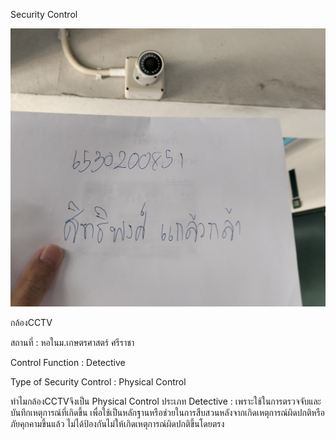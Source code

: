 Security Control

![cctv](image/cctv.jpg)

กล้องCCTV

สถานที่ : หอในม.เกษตรศาสตร์ ศรีราชา

Control Function : Detective

Type of Security Control : Physical Control

ทำไมกล้องCCTVจึงเป็น Physical Control ประเภท Detective : เพราะใช้ในการตรวจจับและบันทึกเหตุการณ์ที่เกิดขึ้น เพื่อใช้เป็นหลักฐานหรือช่วยในการสืบสวนหลังจากเกิดเหตุการณ์ผิดปกติหรือภัยคุกคามขึ้นแล้ว ไม่ได้ป้องกันไม่ให้เกิดเหตุการณ์ผิดปกติขึ้นโดยตรง
